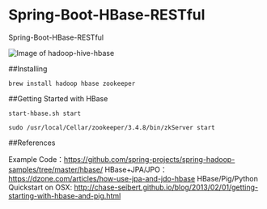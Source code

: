 # Spring-Boot-HBase-RESTful
Spring-Boot-HBase-RESTful

![Image of hadoop-hive-hbase](https://github.com/yangboz/Spring-Boot-HBase-RESTful/raw/master/hadoop-hive-hbase.png)

##Installing

```
brew install hadoop hbase zookeeper
```

##Getting Started with HBase

```
start-hbase.sh start
```

```
sudo /usr/local/Cellar/zookeeper/3.4.8/bin/zkServer start
```

##References

Example Code：https://github.com/spring-projects/spring-hadoop-samples/tree/master/hbase/
HBase+JPA/JPO：https://dzone.com/articles/how-use-jpa-and-jdo-hbase
HBase/Pig/Python Quickstart on OSX: http://chase-seibert.github.io/blog/2013/02/01/getting-starting-with-hbase-and-pig.html
